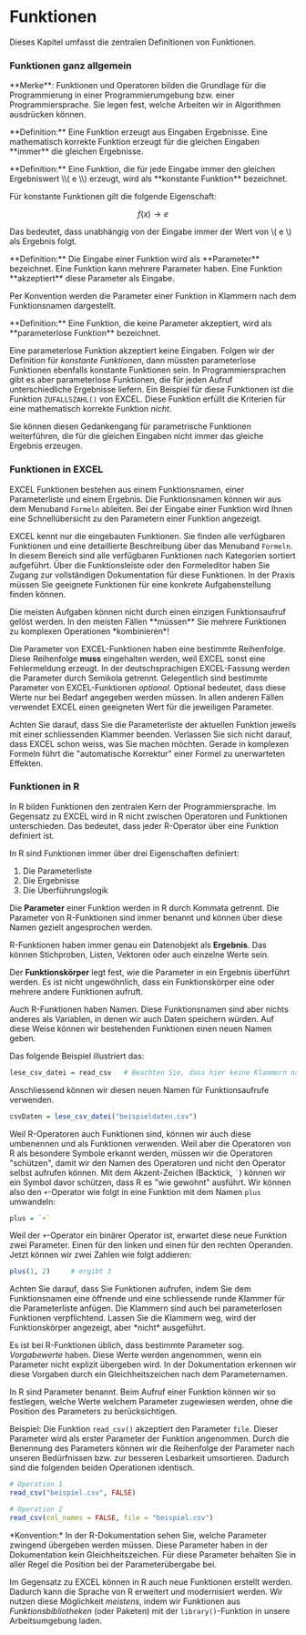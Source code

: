 # Funktionen

<div class="alert alert-info" markdown="1">
Dieses Kapitel umfasst die zentralen Definitionen von Funktionen.
</div>

### Funktionen ganz allgemein

<p class="alert alert-info" markdown="1">
**Merke**:  Funktionen und Operatoren bilden die Grundlage für die Programmierung in einer Programmierumgebung bzw. einer Programmiersprache. Sie legen fest, welche Arbeiten wir in Algorithmen ausdrücken können.
</p>

<p class="alert alert-primary" markdown="1">
**Definition:** Eine Funktion erzeugt aus Eingaben Ergebnisse. Eine mathematisch korrekte Funktion erzeugt für die gleichen Eingaben **immer** die gleichen Ergebnisse. 
</p>

<p class="alert alert-primary" markdown="1">
**Definition:** Eine Funktion, die für jede Eingabe immer den gleichen Ergebniswert \\( e \\) erzeugt, wird als **konstante Funktion** bezeichnet.
</p>

Für konstante Funktionen gilt die folgende Eigenschaft: 

$$
f(x) \to e
$$

Das bedeutet, dass unabhängig von der Eingabe immer der Wert von \\( e \\) als Ergebnis folgt. 

<p class="alert alert-primary" markdown="1">
**Definition:** Die Eingabe einer Funktion wird als **Parameter** bezeichnet. Eine Funktion kann mehrere Parameter haben. Eine Funktion **akzeptiert** diese Parameter als Eingabe. 
</p>

Per Konvention werden die Parameter einer Funktion in Klammern nach dem Funktionsnamen dargestellt. 

<p class="alert alert-primary" markdown="1">
**Definition:** Eine Funktion, die keine Parameter akzeptiert, wird als **parameterlose Funktion** bezeichnet.
</p>

Eine parameterlose Funktion akzeptiert keine Eingaben. Folgen wir der Definition für *konstante Funktionen*, dann müssten parameterlose Funktionen ebenfalls konstante Funktionen sein. In Programmiersprachen gibt es aber parameterlose Funktionen, die für jeden Aufruf unterschiedliche Ergebnisse liefern. Ein Beispiel für diese Funktionen ist die Funktion `ZUFALLSZAHL()` von EXCEL. Diese Funktion erfüllt die Kriterien für eine mathematisch korrekte Funktion *nicht*. 

Sie können diesen Gedankengang für parametrische Funktionen weiterführen, die für die gleichen Eingaben nicht immer das gleiche Ergebnis erzeugen. 

### Funktionen in EXCEL

EXCEL Funktionen bestehen aus einem Funktionsnamen, einer Parameterliste und einem Ergebnis. Die Funktionsnamen können wir aus dem Menuband `Formeln` ableiten. Bei der Eingabe einer Funktion wird Ihnen eine Schnellübersicht zu den Parametern einer Funktion angezeigt. 

EXCEL kennt nur die eingebauten Funktionen. Sie finden alle verfügbaren Funktionen und eine detaillierte Beschreibung über das Menuband `Formeln`. In diesem Bereich sind alle verfügbaren Funktionen nach Kategorien sortiert aufgeführt. Über die Funktionsleiste oder den Formeleditor haben Sie Zugang zur vollständigen Dokumentation für diese Funktionen. In der Praxis müssen Sie geeignete Funktionen für eine konkrete Aufgabenstellung finden können. 

<p class="alert alert-danger" markdown="1">
Die meisten Aufgaben können nicht durch einen einzigen Funktionsaufruf gelöst werden. In den meisten Fällen **müssen** Sie mehrere Funktionen zu komplexen Operationen *kombinieren*!
</p>

Die Parameter von EXCEL-Funktionen haben eine bestimmte Reihenfolge. Diese Reihenfolge **muss** eingehalten werden, weil EXCEL sonst eine Fehlermeldung erzeugt. In der deutschsprachigen EXCEL-Fassung werden die Parameter durch Semikola getrennt. Gelegentlich sind bestimmte Parameter von EXCEL-Funktionen *optional*. Optional bedeutet, dass diese Werte nur bei Bedarf angegeben werden müssen. In allen anderen Fällen verwendet EXCEL einen geeigneten Wert für die jeweiligen Parameter.

<p class="alert alert-warning" markdown="1">
Achten Sie darauf, dass Sie die Parameterliste der aktuellen Funktion jeweils mit einer schliessenden Klammer beenden. Verlassen Sie sich nicht darauf, dass EXCEL schon weiss, was Sie machen möchten. Gerade in komplexen Formeln führt die "automatische Korrektur" einer Formel zu unerwarteten Effekten.
</p>

### Funktionen in R

In R bilden Funktionen den zentralen Kern der Programmiersprache. Im Gegensatz zu EXCEL wird in R nicht zwischen Operatoren und Funktionen unterschieden. Das bedeutet, dass jeder R-Operator über eine Funktion definiert ist.

In R sind Funktionen immer über drei Eigenschaften definiert: 

1. Die Parameterliste 
2. Die Ergebnisse
3. Die Überführungslogik

Die **Parameter** einer Funktion werden in R durch Kommata getrennt. Die Parameter von R-Funktionen sind immer benannt und können über diese Namen gezielt angesprochen werden.

R-Funktionen haben immer genau ein Datenobjekt als **Ergebnis**. Das können Stichproben, Listen, Vektoren oder auch einzelne Werte sein.

Der **Funktionskörper** legt fest, wie die Parameter in ein Ergebnis überführt werden. Es ist nicht ungewöhnlich, dass ein Funktionskörper eine oder mehrere andere Funktionen aufruft.

Auch R-Funktionen haben Namen. Diese Funktionsnamen sind aber nichts anderes als Variablen, in denen wir auch Daten speichern würden. Auf diese Weise können wir bestehenden Funktionen einen neuen Namen geben.

Das folgende Beispiel illustriert das: 

```R
lese_csv_datei = read_csv   # Beachten Sie, dass hier keine Klammern nach read_csv stehen!
``` 

Anschliessend können wir diesen neuen Namen für Funktionsaufrufe verwenden. 

```R
csvDaten = lese_csv_datei("beispieldaten.csv")
```

Weil R-Operatoren auch Funktionen sind, können wir auch diese umbenennen und als Funktionen verwenden. Weil aber die Operatoren von R als besondere Symbole erkannt werden, müssen wir die Operatoren "schützen", damit wir den Namen des Operatoren und nicht den Operator selbst aufrufen können. Mit dem Akzent-Zeichen (Backtick, `` ` ``) können wir ein Symbol davor schützen, dass R es "wie gewohnt" ausführt. Wir können also den `+`-Operator wie folgt  in eine Funktion mit dem Namen `plus` umwandeln:

```R
plus = `+`
```

Weil der `+`-Operator ein binärer Operator ist, erwartet diese neue Funktion zwei Parameter. Einen für den linken und einen für den rechten Operanden. Jetzt können wir zwei Zahlen wie folgt addieren: 

```R
plus(1, 2)     # ergibt 3
```

<p class="alert alert-warning" markdown="1">
Achten Sie darauf, dass Sie Funktionen aufrufen, indem Sie dem Funktionsnamen eine öffnende und eine schliessende runde Klammer für die Parameterliste anfügen. 
Die Klammern sind auch bei parameterlosen Funktionen verpflichtend. Lassen Sie die Klammern weg, wird der Funktionskörper angezeigt, aber *nicht* ausgeführt.</p>

Es ist bei R-Funktionen üblich, dass bestimmte Parameter sog. *Vorgabewerte* haben. Diese Werte werden angenommen, wenn ein Parameter nicht explizit übergeben wird. In der Dokumentation erkennen wir diese Vorgaben durch ein Gleichheitszeichen nach dem Parameternamen. 

<p class="alert alert-info" markdown="1">
In R sind Parameter benannt. Beim Aufruf einer Funktion können wir so festlegen, welche Werte welchem Parameter zugewiesen werden, ohne die Position des Parameters zu berücksichtigen. 
</p>

Beispiel: Die Funktion `read_csv()` akzeptiert den Parameter `file`. Dieser Parameter wird als erster Parameter der Funktion angenommen. Durch die Benennung des Parameters können wir die Reihenfolge der Parameter nach unseren Bedürfnissen bzw. zur besseren Lesbarkeit umsortieren. Dadurch sind die folgenden beiden Operationen identisch.

```R
# Operation 1
read_csv("beispiel.csv", FALSE)

# Operation 2
read_csv(col_names = FALSE, file = "beispiel.csv")
``` 

<p class="alert alert-success" markdown="1">
*Konvention:* In der R-Dokumentation sehen Sie, welche Parameter zwingend übergeben werden müssen. Diese Parameter haben in der Dokumentation kein Gleichheitszeichen. Für diese Parameter behalten Sie in aller Regel die Position bei der Parameterübergabe bei.
</p>

Im Gegensatz zu EXCEL können in R auch neue Funktionen erstellt werden. Dadurch kann die Sprache von R erweitert und modernisiert werden. Wir nutzen diese Möglichkeit *meistens*, indem wir Funktionen aus *Funktionsbibliotheken* (oder Paketen) mit der `library()`-Funktion in unsere Arbeitsumgebung laden. 
